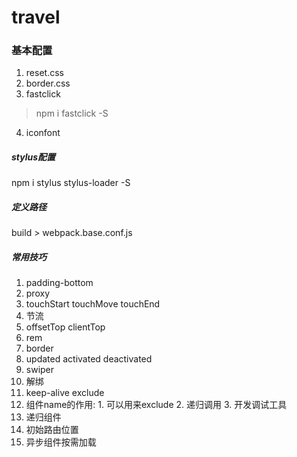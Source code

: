 # travel

### 基本配置
1. reset.css
2. border.css
3. fastclick
> npm i fastclick -S

4. iconfont

##### stylus配置
npm i stylus stylus-loader -S
##### 定义路径
build > webpack.base.conf.js
##### 常用技巧
1. padding-bottom
2. proxy
3. touchStart touchMove touchEnd
4. 节流
5. offsetTop clientTop
6. rem
7. border
8. updated activated deactivated
9. swiper
10. 解绑
11. keep-alive exclude
12. 组件name的作用: 1. 可以用来exclude 2. 递归调用 3. 开发调试工具
13. 递归组件
14. 初始路由位置
15. 异步组件按需加载